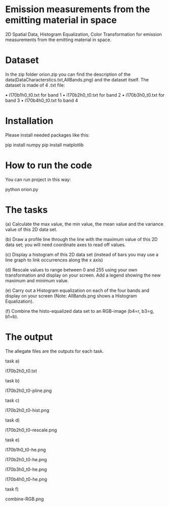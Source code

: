 # Emission measurements from the emitting material in space
2D Spatial Data, Histogram Equalization, Color Transformation for emission measurements from the emitting material in space.

# Dataset
In the zip folder orion.zip you can find the description of the data(DataCharacterstics.txt,AllBands.png) and the dataset itself. The dataset is made of 4 .txt file:

• i170b1h0_t0.txt  for band 1
• i170b2h0_t0.txt for band 2
• i170b3h0_t0.txt for band 3
• i170b4h0_t0.txt fo band 4

# Installation
Please install needed packages like this:

pip install numpy
pip install matplotlib

# How to run the code
You can run project in this way:

python orion.py


# The tasks
(a) Calculate the max value, the min value, the mean value and the variance value of this 2D data set.

(b) Draw a profile line through the line with the maximum value of this 2D data set; you will need
coordinate axes to read off values.

(c) Display a histogram of this 2D data set (instead of bars you may use a line graph to link occurrences
along the x axis)

(d) Rescale values to range between 0 and 255 using your own transformation and display on your screen.
Add a legend showing the new maximum and minimum value.

(e) Carry out a Histogram equalization on each of the four bands and display on your screen (Note:
AllBands.png shows a Histogram Equalization).

(f) Combine the histo-equalized data set to an RGB-image (b4=r, b3=g, b1=b).

# The output
The allegate files are the outputs for each task.

task a)

i170b2h0_t0.txt

task b)

i170b2h0_t0-pline.png

task c)

i170b2h0_t0-hist.png

task d)

i170b2h0_t0-rescale.png

task e)

i170b1h0_t0-he.png

i170b2h0_t0-he.png

i170b3h0_t0-he.png

i170b4h0_t0-he.png

task f)

combine-RGB.png


